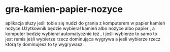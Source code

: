# gra-kamien-papier-nozyce
aplikacja słuzy jeśli tobie się nudzi do grania z komputerem w papier kamień nożyce.Użytkownik będzie wybierał kamień albo nożyce albo papier , a komputer bedzię wybierał automatycznie też , i jeśli wybierze to samo to jest remis jeśli wybierze rzecz dominująca wygrywa a jeśli wybierze rzecz którą ty dominujesz to ty  wygrywasz. 

